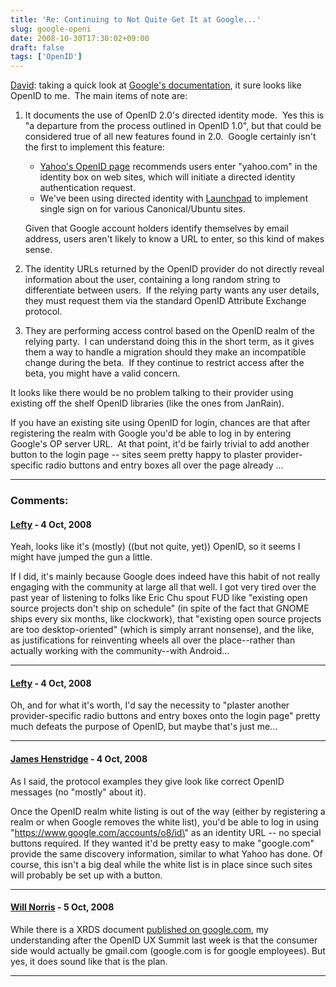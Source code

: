```yaml
---
title: 'Re: Continuing to Not Quite Get It at Google...'
slug: google-openi
date: 2008-10-30T17:30:02+09:00
draft: false
tags: ['OpenID']
---
```


[David](http://opensourcetogo.blogspot.com/2008/10/continuing-to-not-quite-get-it-at.html):
taking a quick look at [Google\'s
documentation](http://code.google.com/apis/accounts/docs/OpenID.html),
it sure looks like OpenID to me.  The main items of note are:

1.  It documents the use of OpenID 2.0\'s directed identity mode.  Yes
    this is \"a departure from the process outlined in OpenID 1.0\", but
    that could be considered true of all new features found in 2.0. 
    Google certainly isn\'t the first to implement this feature:

    -   [Yahoo\'s OpenID page](http://openid.yahoo.com/) recommends
        users enter \"yahoo.com\" in the identity box on web sites,
        which will initiate a directed identity authentication request.
    -   We\'ve been using directed identity with
        [Launchpad](https://launchpad.net/) to implement single sign on
        for various Canonical/Ubuntu sites.

    Given that Google account holders identify themselves by email
    address, users aren\'t likely to know a URL to enter, so this kind
    of makes sense.

2.  The identity URLs returned by the OpenID provider do not directly
    reveal information about the user, containing a long random string
    to differentiate between users.  If the relying party wants any user
    details, they must request them via the standard OpenID Attribute
    Exchange protocol.

3.  They are performing access control based on the OpenID realm of the
    relying party.  I can understand doing this in the short term, as it
    gives them a way to handle a migration should they make an
    incompatible change during the beta.  If they continue to restrict
    access after the beta, you might have a valid concern.

It looks like there would be no problem talking to their provider using
existing off the shelf OpenID libraries (like the ones from JanRain).

If you have an existing site using OpenID for login, chances are that
after registering the realm with Google you\'d be able to log in by
entering Google\'s OP server URL.  At that point, it\'d be fairly
trivial to add another button to the login page -- sites seem pretty
happy to plaster provider-specific radio buttons and entry boxes all
over the page already \...

---
### Comments:
#### [Lefty](http://opensourcetogo.blogspot.com/) - <time datetime="2008-10-30 16:48:07">4 Oct, 2008</time>

Yeah, looks like it\'s (mostly) ((but not quite, yet)) OpenID, so it
seems I might have jumped the gun a little.

If I did, it\'s mainly because Google does indeed have this habit of not
really engaging with the community at large all that well. I got very
tired over the past year of listening to folks like Eric Chu spout FUD
like \"existing open source projects don\'t ship on schedule\" (in spite
of the fact that GNOME ships every six months, like clockwork), that
\"existing open source projects are too desktop-oriented\" (which is
simply arrant nonsense), and the like, as justifications for reinventing
wheels all over the place\--rather than actually working with the
community\--with Android\...

---
#### [Lefty](http://opensourcetogo.blogspot.com/) - <time datetime="2008-10-30 17:02:17">4 Oct, 2008</time>

Oh, and for what it\'s worth, I\'d say the necessity to \"plaster
another provider-specific radio buttons and entry boxes onto the login
page\" pretty much defeats the purpose of OpenID, but maybe that\'s just
me\...

---
#### [James Henstridge](http://blogs.gnome.org/jamesh/) - <time datetime="2008-10-30 17:18:25">4 Oct, 2008</time>

As I said, the protocol examples they give look like correct OpenID
messages (no \"mostly\" about it).

Once the OpenID realm white listing is out of the way (either by
registering a realm or when Google removes the white list), you\'d be
able to log in using \"https://www.google.com/accounts/o8/id\" as an
identity URL -- no special buttons required. If they wanted it\'d be
pretty easy to make \"google.com\" provide the same discovery
information, similar to what Yahoo has done. Of course, this isn\'t a
big deal while the white list is in place since such sites will probably
be set up with a button.

---
#### [Will Norris](http://will.norris.name/) - <time datetime="2008-10-31 03:03:56">5 Oct, 2008</time>

While there is a XRDS document [published on
google.com](http://www.google.com/xrds/xrds.xml), my understanding after
the OpenID UX Summit last week is that the consumer side would actually
be gmail.com (google.com is for google employees). But yes, it does
sound like that is the plan.

---
